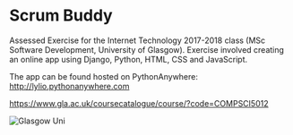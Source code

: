 # Scrum Buddy

Assessed Exercise for the Internet Technology 2017-2018 class (MSc Software Development, University of Glasgow). 
Exercise involved creating an online app using Django, Python, HTML, CSS and JavaScript.

The app can be found hosted on PythonAnywhere: http://lylio.pythonanywhere.com

https://www.gla.ac.uk/coursecatalogue/course/?code=COMPSCI5012

![Glasgow Uni](https://github.com/Lylio/images/blob/master/glasgow_uni.jpg)
